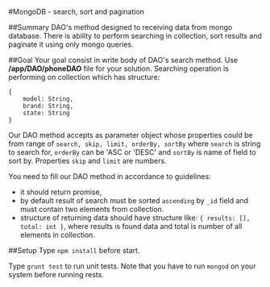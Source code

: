 #MongoDB - search, sort and pagination

##Summary
DAO's method designed to receiving data from mongo database. There is ability to perform searching in collection, sort results and paginate it using only mongo queries.

##Goal
Your goal consist in write body of DAO's search method. Use **/app/DAO/phoneDAO** file for your solution. Searching operation is performing on collection which has structure:

```
{
    model: String,
    brand: String,
    state: String
}
```

Our DAO method accepts as parameter object whose properties could be from range of `search, skip, limit, orderBy, sortBy` where `search` is string to search for, `orderBy` can be 'ASC or 'DESC' and `sortBy` is name of field to sort by. Properties `skip` and `limit` are numbers.

You need to fill our DAO method in accordance to guidelines:

- it should return promise,
- by default result of search must be sorted `ascending` by `_id` field and must contain two elements from collection.
- structure of returning data should have structure like: `{ results: [], total: int }`, where results is found data and total is number of all elements in collection.

 
##Setup
Type `npm install` before start.

Type `grunt test` to run unit tests. Note that you have to run `mongod` on your system before running rests.
